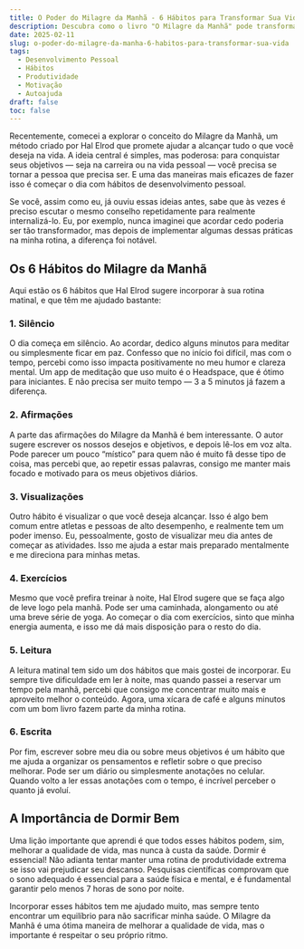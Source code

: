 ```yaml
---
title: O Poder do Milagre da Manhã - 6 Hábitos para Transformar Sua Vida
description: Descubra como o livro "O Milagre da Manhã" pode transformar sua vida com 6 hábitos simples e eficazes.
date: 2025-02-11
slug: o-poder-do-milagre-da-manha-6-habitos-para-transformar-sua-vida
tags:
  - Desenvolvimento Pessoal
  - Hábitos
  - Produtividade
  - Motivação
  - Autoajuda
draft: false
toc: false
---
```


Recentemente, comecei a explorar o conceito do Milagre da Manhã, um método criado por Hal Elrod que promete ajudar a alcançar tudo o que você deseja na vida. A ideia central é simples, mas poderosa: para conquistar seus objetivos — seja na carreira ou na vida pessoal — você precisa se tornar a pessoa que precisa ser. E uma das maneiras mais eficazes de fazer isso é começar o dia com hábitos de desenvolvimento pessoal.

Se você, assim como eu, já ouviu essas ideias antes, sabe que às vezes é preciso escutar o mesmo conselho repetidamente para realmente internalizá-lo. Eu, por exemplo, nunca imaginei que acordar cedo poderia ser tão transformador, mas depois de implementar algumas dessas práticas na minha rotina, a diferença foi notável.

## Os 6 Hábitos do Milagre da Manhã

Aqui estão os 6 hábitos que Hal Elrod sugere incorporar à sua rotina matinal, e que têm me ajudado bastante:

### 1. Silêncio
O dia começa em silêncio. Ao acordar, dedico alguns minutos para meditar ou simplesmente ficar em paz. Confesso que no início foi difícil, mas com o tempo, percebi como isso impacta positivamente no meu humor e clareza mental. Um app de meditação que uso muito é o Headspace, que é ótimo para iniciantes. E não precisa ser muito tempo — 3 a 5 minutos já fazem a diferença.

### 2. Afirmações
A parte das afirmações do Milagre da Manhã é bem interessante. O autor sugere escrever os nossos desejos e objetivos, e depois lê-los em voz alta. Pode parecer um pouco “místico” para quem não é muito fã desse tipo de coisa, mas percebi que, ao repetir essas palavras, consigo me manter mais focado e motivado para os meus objetivos diários.

### 3. Visualizações
Outro hábito é visualizar o que você deseja alcançar. Isso é algo bem comum entre atletas e pessoas de alto desempenho, e realmente tem um poder imenso. Eu, pessoalmente, gosto de visualizar meu dia antes de começar as atividades. Isso me ajuda a estar mais preparado mentalmente e me direciona para minhas metas.

### 4. Exercícios
Mesmo que você prefira treinar à noite, Hal Elrod sugere que se faça algo de leve logo pela manhã. Pode ser uma caminhada, alongamento ou até uma breve série de yoga. Ao começar o dia com exercícios, sinto que minha energia aumenta, e isso me dá mais disposição para o resto do dia.

### 5. Leitura
A leitura matinal tem sido um dos hábitos que mais gostei de incorporar. Eu sempre tive dificuldade em ler à noite, mas quando passei a reservar um tempo pela manhã, percebi que consigo me concentrar muito mais e aproveito melhor o conteúdo. Agora, uma xícara de café e alguns minutos com um bom livro fazem parte da minha rotina.

### 6. Escrita
Por fim, escrever sobre meu dia ou sobre meus objetivos é um hábito que me ajuda a organizar os pensamentos e refletir sobre o que preciso melhorar. Pode ser um diário ou simplesmente anotações no celular. Quando volto a ler essas anotações com o tempo, é incrível perceber o quanto já evoluí.

## A Importância de Dormir Bem
Uma lição importante que aprendi é que todos esses hábitos podem, sim, melhorar a qualidade de vida, mas nunca à custa da saúde. Dormir é essencial! Não adianta tentar manter uma rotina de produtividade extrema se isso vai prejudicar seu descanso. Pesquisas científicas comprovam que o sono adequado é essencial para a saúde física e mental, e é fundamental garantir pelo menos 7 horas de sono por noite.

Incorporar esses hábitos tem me ajudado muito, mas sempre tento encontrar um equilíbrio para não sacrificar minha saúde. O Milagre da Manhã é uma ótima maneira de melhorar a qualidade de vida, mas o importante é respeitar o seu próprio ritmo.